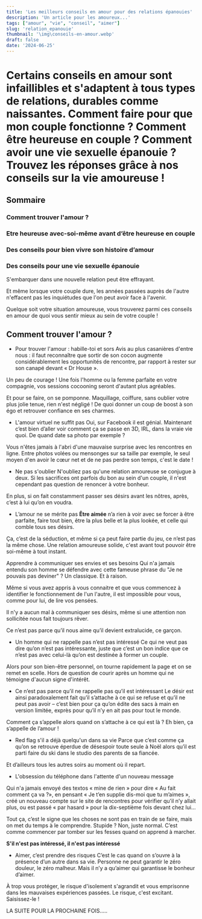 ```yaml
---
title: 'Les meilleurs conseils en amour pour des relations épanouies'
description: 'Un article pour les amoureux...'
tags: ["amour", "vie", "conseil", "aimer"]
slug: 'relation_epanouie'
thumbnail: '\img\conseils-en-amour.webp'
draft: false
date: '2024-06-25'
---
```


# Certains conseils en amour sont infaillibles et s'adaptent à tous types de relations, durables comme naissantes. Comment faire pour que mon couple fonctionne ? Comment être heureuse en couple ? Comment avoir une vie sexuelle épanouie ? Trouvez les réponses grâce à nos conseils sur la vie amoureuse !

## Sommaire
### Comment trouver l'amour ?
### Etre heureuse avec-soi-même avant d’être heureuse en couple
### Des conseils pour bien vivre son histoire d’amour
### Des conseils pour une vie sexuelle épanouie

S'embarquer dans une nouvelle relation peut être effrayant. 

Et même lorsque votre couple dure, les années passées auprès de l'autre n'effacent pas les inquiétudes que l'on peut avoir face à l'avenir.

Quelque soit votre situation amoureuse, vous trouverez parmi ces conseils en amour de quoi vous sentir mieux au sein de votre couple ! 

## Comment trouver l'amour ?

- Pour trouver l'amour : habille-toi et sors
Avis au plus casanières d'entre nous : il faut reconnaître que sortir de son cocon augmente considérablement les opportunités de rencontre, par rapport à rester sur son canapé devant « Dr House ».

Un peu de courage ! Une fois l'homme ou la femme parfaite en votre compagnie, vos sessions cocooning seront d'autant plus agréables.

Et pour se faire, on se pomponne. Maquillage, coiffure, sans oublier votre plus jolie tenue, rien n'est négligé ! De quoi donner un coup de boost à son égo et retrouver confiance en ses charmes.

- L'amour virtuel ne suffit pas
Oui, sur Facebook il est génial. Maintenant c’est bien d’aller voir comment ça se passe en 3D, IRL, dans la vraie vie quoi. De quand date sa photo par exemple ? 

Vous n'êtes jamais à l'abri d'une mauvaise surprise avec les rencontres en ligne. Entre photos volées ou mensonges sur sa taille par exemple, le seul moyen d'en avoir le cœur net et de ne pas perdre son temps, c'est le date !

- Ne pas s'oublier
N'oubliez pas qu'une relation amoureuse se conjugue à deux. Si les sacrifices ont parfois du bon au sein d'un couple, il n'est cependant pas question de renoncer à votre bonheur.

En plus, si on fait constamment passer ses désirs avant les nôtres, après, c’est à lui qu’on en voudra.

- L’amour ne se mérite pas
<strong>Être aimée</strong> n’a rien à voir avec se forcer à être parfaite, faire tout bien, être la plus belle et la plus lookée, et celle qui comble tous ses désirs.

Ça, c’est de la séduction, et même si ça peut faire partie du jeu, ce n’est pas la même chose.
Une relation amoureuse solide, c'est avant tout pouvoir être soi-même à tout instant.

Apprendre à communiquer ses envies et ses besoins
Qui n'a jamais entendu son homme se défendre avec cette fameuse phrase du "Je ne pouvais pas deviner" ? Un classique. Et à raison.

Même si vous avez appris à vous connaitre et que vous commencez à identifier le fonctionnement de l'un l'autre, il est impossible pour vous, comme pour lui, de lire vos pensées. 

Il n'y a aucun mal à communiquer ses désirs, même si une attention non sollicitée nous fait toujours rêver.

Ce n’est pas parce qu’il nous aime qu’il devient extralucide, ce garçon.

- Un homme qui ne rappelle pas n’est pas intéressé
Ce qui ne veut pas dire qu’on n’est pas intéressante, juste que c’est un bon indice que ce n’est pas avec celui-là qu’on est destinée à former un couple.

Alors pour son bien-être personnel, on tourne rapidement la page et on se remet en scelle. Hors de question de courir après un homme qui ne témoigne d'aucun signe d'intérêt.


- Ce n’est pas parce qu’il ne rappelle pas qu’il est intéressant
Le désir est ainsi paradoxalement fait qu’il s’attache à ce qui se refuse et qu’il ne peut pas avoir – c’est bien pour ça qu’on édite des sacs à main en version limitée, exprès pour qu’il n’y en ait pas pour tout le monde.

Comment ça s’appelle alors quand on s’attache à ce qui est là ? Eh bien, ça s’appelle de l’amour !

- Red flag s'il a déjà quelqu'un dans sa vie
Parce que c’est comme ça qu’on se retrouve éperdue de désespoir toute seule à Noël alors qu’il est parti faire du ski dans le studio des parents de sa fiancée.

Et d’ailleurs tous les autres soirs au moment où il repart.

- L'obsession du téléphone dans l'attente d'un nouveau message

Qui n'a jamais envoyé des textos « mine de rien » pour dire « Au fait comment ça va ?», en pensant « Je t’en supplie dis-moi que tu m’aimes », créé un nouveau compte sur le site de rencontres pour vérifier qu’il n’y allait plus, ou est passé « par hasard » pour la dix-septième fois devant chez lui…

Tout ça, c’est le signe que les choses ne sont pas en train de se faire, mais on met du temps à le comprendre. Stupide ? Non, juste normal. C’est comme commencer par tomber sur les fesses quand on apprend à marcher.

<strong> S'il n'est pas intéressé, il n'est pas intéressé </strong>

- Aimer, c’est prendre des risques
C’est le cas quand on s’ouvre à la présence d’un autre dans sa vie. Personne ne peut garantir le zéro douleur, le zéro malheur. Mais il n’y a qu’aimer qui garantisse le bonheur d’aimer. 

À trop vous protéger, le risque d'isolement s'agrandit et vous emprisonne dans les mauvaises expériences passées. Le risque, c'est excitant. Saisissez-le !

LA SUITE POUR LA PROCHAINE FOIS.....